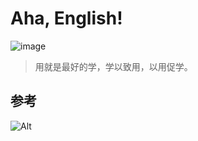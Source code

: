 # Aha, English!

![image](https://user-images.githubusercontent.com/101308954/157587222-a719fc51-4883-4710-9efe-ad9dc44c5d68.png)
> 用就是最好的学，学以致用，以用促学。

## 参考

![Alt](https://repobeats.axiom.co/api/embed/12e9c3cf95c0f6d2bc1b345aa4e0e8f8021a3c1f.svg "Repobeats analytics image")
